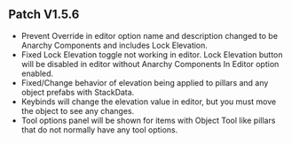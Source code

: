 ﻿## Patch V1.5.6
* Prevent Override in editor option name and description changed to be Anarchy Components and includes Lock Elevation.
* Fixed Lock Elevation toggle not working in editor. Lock Elevation button will be disabled in editor without Anarchy Components In Editor option enabled.
* Fixed/Change behavior of elevation being applied to pillars and any object prefabs with StackData.
* Keybinds will change the elevation value in editor, but you must move the object to see any changes.
* Tool options panel will be shown for items with Object Tool like pillars that do not normally have any tool options.